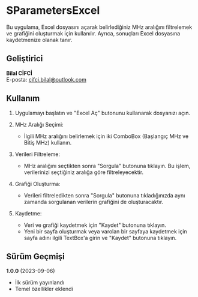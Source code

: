 # SParametersExcel

Bu uygulama, Excel dosyasını açarak belirlediğiniz MHz aralığını filtrelemek ve grafiğini oluşturmak için kullanılır. Ayrıca, sonuçları Excel dosyasına kaydetmenize olanak tanır.

## Geliştirici

**Bilal CİFCİ**  
E-posta: cifci.bilal@outlook.com

## Kullanım

1. Uygulamayı başlatın ve "Excel Aç" butonunu kullanarak dosyanızı açın.

2. MHz Aralığı Seçimi:
   - İlgili MHz aralığını belirlemek için iki ComboBox (Başlangıç MHz ve Bitiş MHz) kullanın.

3. Verileri Filtreleme:
   - MHz aralığını seçtikten sonra "Sorgula" butonuna tıklayın. Bu işlem, verilerinizi seçtiğiniz aralığa göre filtreleyecektir.

4. Grafiği Oluşturma:
   - Verileri filtreledikten sonra "Sorgula" butonuna tıkladığınızda aynı zamanda sorgulanan verilerin grafiğini de oluşturacaktır.

5. Kaydetme:
   - Veri ve grafiği kaydetmek için "Kaydet" butonuna tıklayın.
   - Yeni bir sayfa oluşturmak veya varolan bir sayfaya kaydetmek için sayfa adını ilgili TextBox'a girin ve "Kaydet" butonuna tıklayın.

## Sürüm Geçmişi

**1.0.0** (2023-09-06)

- İlk sürüm yayınlandı
- Temel özellikler eklendi
